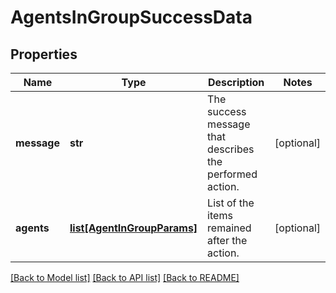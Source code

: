 # AgentsInGroupSuccessData

## Properties
Name | Type | Description | Notes
------------ | ------------- | ------------- | -------------
**message** | **str** | The success message that describes the performed action. | [optional] 
**agents** | [**list[AgentInGroupParams]**](AgentInGroupParams.md) | List of the items remained after the action. | [optional] 

[[Back to Model list]](../README.md#documentation-for-models) [[Back to API list]](../README.md#documentation-for-api-endpoints) [[Back to README]](../README.md)


